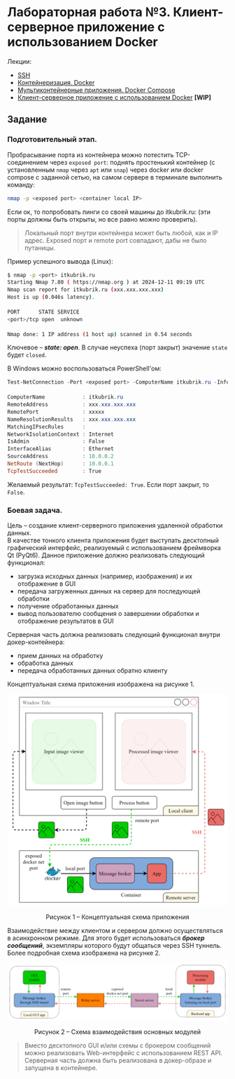 # Лабораторная работа №3. Клиент-серверное приложение с использованием Docker

Лекции:
- [SSH](../../lectures/lecture_1/lecture_1.md)
- [Контейнеризация. Docker](../../lectures/lecture_2/lecture_2.md)
- [Мультиконтейнерные приложения. Docker Compose](../../lectures/lecture_3/lecture_3.md)
- [Клиент-серверное приложение с использованием Docker](lectures/lecture_3/lecture_4.md) **[WIP]**

## Задание

### Подготовительный этап.

Пробрасывание порта из контейнера можно потестить TCP-соединением через `exposed port`: поднять простенький контейнер (с установленным `nmap` через `apt` или `snap`) через docker или docker compose с заданной сетью, на самом сервере в терминале выполнить команду:

```bash
nmap -p <exposed port> <container local IP>
```

Если ок, то попробовать пинги со своей машины до itkubrik.ru:<exposed port> (эти порты должны быть открыты, но все равно можно проверить).

> Локальный порт внутри контейнера может быть любой, как и IP адрес. Exposed порт и remote port совпадают, дабы не было путаницы.

Пример успешного вывода (Linux):

```bash
$ nmap -p <port> itkubrik.ru
Starting Nmap 7.80 ( https://nmap.org ) at 2024-12-11 09:19 UTC
Nmap scan report for itkubrik.ru (xxx.xxx.xxx.xxx)
Host is up (0.046s latency).

PORT      STATE SERVICE
<port>/tcp open  unknown

Nmap done: 1 IP address (1 host up) scanned in 0.54 seconds
```

Ключевое &ndash; ***state: open***. В случае неуспеха (порт закрыт) значение `state` будет `closed`.

В Windows можно воспользоваться PowerShell'ом:

```powershell
Test-NetConnection -Port <exposed port> -ComputerName itkubrik.ru -InformationLevel Detailed

ComputerName            : itkubrik.ru
RemoteAddress           : xxx.xxx.xxx.xxx
RemotePort              : xxxxx
NameResolutionResults   : xxx.xxx.xxx.xxx
MatchingIPsecRules      :
NetworkIsolationContext : Internet
IsAdmin                 : False
InterfaceAlias          : Ethernet
SourceAddress           : 10.0.0.2
NetRoute (NextHop)      : 10.0.0.1
TcpTestSucceeded        : True
```

Желаемый результат: `TcpTestSucceeded: True`. Если порт закрыт, то `False`.

### Боевая задача.

Цель &ndash; создание клиент-серверного приложения удаленной обработки данных.  
В качестве тонкого клиента приложения будет выступать десктопный графический интерфейс, реализуемый с использованием фреймворка Qt (PyQt6). Данное приложение должно реализовать следующий функционал:
- загрузка исходных данных (например, изображения) и их отображение в GUI
- передача загруженных данных на сервер для последующей обработки
- получение обработанных данных
- вывод пользователю сообщения о завершении обработки и отображение результатов в GUI

Серверная часть должна реализовать следующий функционал внутри докер-контейнера:
- прием данных на обработку
- обработка данных
- передача обработанных данных обратно клиенту  

Концептуальная схема приложения изображена на рисунке 1.

<div align="center">
  <img src="../../lectures/lecture_4/images/client_server_docker_app_1.svg" width="1000" title="Client-server app architecture"/>
  <p style="text-align: center">
    Рисунок 1 &ndash; Концептуальная схема приложения
  </p>
</div>

Взаимодействие между клиентом и сервером должно осуществляться в асинхронном режиме. Для этого будет использоваться ***брокер сообщений***, экземпляры которого будут общаться через SSH туннель. Более подробная схема изображена на рисунке 2.

<div align="center">
  <img src="../../lectures/lecture_4/images/client_server_docker_app_2.svg" width="1000" title="Client-server app architecture"/>
  <p style="text-align: center">
    Рисунок 2 &ndash; Схема взаимодействия основных модулей
  </p>
</div>

> Вместо десктопного GUI и/или схемы с брокером сообщений можно реализовать Web-интерфейс с использованием REST API. Серверная часть должна быть реализована в докер-образе и запущена в контейнере.